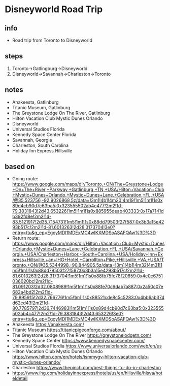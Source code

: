 # Disneyworld Road Trip  

## info  
* Road trip from Toronto to Disneyworld

## steps  
1. Toronto->Gatlingburg->Disneyworld
2. Disneyworld->Savannah->Charleston->Toronto

## notes  
*  Anakeesta, Gatlinburg
*  Titanic Museum, Gatlinburg
*  The Greystone Lodge On The River, Gatlinburg
*  Hilton Vacation Club Mystic Dunes Orlando
*  Disneyworld
*  Universal Studios Florida
*  Kennedy Space Center Florida
*  Savannah, Georgia
*  Charleston, South Carolina
*  Holiday Inn Express Hillsville

## based on  
*  Going route:  https://www.google.com/maps/dir/Toronto,+ON/The+Greystone+Lodge+On+The+River,+Parkway,+Gatlinburg,+TN,+USA/Hilton+Vacation+Club+Mystic+Dunes+Orlando,+Mystic+Dunes+Lane,+Celebration,+FL,+USA/@35.523756,-92.9026868,5z/data=!3m1!4b1!4m20!4m19!1m5!1m1!1s0x89d4cb90d7c63ba5:0x323555502ab4c477!2m2!1d-79.3831843!2d43.653226!1m5!1m1!1s0x885955deab403333:0x17a7141db392fd8e!2m2!1d-83.5121917!2d35.7154731!1m5!1m1!1s0x88dd79503f27f587:0x3b3a15e4293b517c!2m2!1d-81.6013263!2d28.3173704!3e0?entry=ttu&g_ep=EgoyMDI1MDExMC4wIKXMDSoASAFQAw%3D%3D  
*  Return route: https://www.google.com/maps/dir/Hilton+Vacation+Club+Mystic+Dunes+Orlando,+Mystic+Dunes+Lane,+Celebration,+FL,+USA/Savannah,+Georgia,+USA/Charleston+Harbor,+South+Carolina,+USA/Holiday+Inn+Express+Hillsville,+an+IHG+Hotel,+Carrollton+Pike,+Hillsville,+VA,+USA/Toronto,+ON/@35.5344998,-90.844905,5z/data=!3m1!4b1!4m32!4m31!1m5!1m1!1s0x88dd79503f27f587:0x3b3a15e4293b517c!2m2!1d-81.6013263!2d28.3173704!1m5!1m1!1s0x88fb75fc78f20659:0x4e0c6751036020bc!2m2!1d-81.091203!2d32.0808989!1m5!1m1!1s0x88fe70c9dab7a887:0x2a50c07e682a4bd2!2m2!1d-79.895915!2d32.766776!1m5!1m1!1s0x88521cde8c5c5283:0x4bb6ab374d62cd43!2m2!1d-80.7785797!2d36.7446983!1m5!1m1!1s0x89d4cb90d7c63ba5:0x323555502ab4c477!2m2!1d-79.3831843!2d43.653226!3e0?entry=ttu&g_ep=EgoyMDI1MDExMC4wIKXMDSoASAFQAw%3D%3D  
*  Anakeesta https://anakeesta.com/ 
*  Titanic Museum  https://titanicpigeonforge.com/about/ 
*  The Greystone Lodge On The River https://greystonelodgetn.com/
*  Kennedy Space Center https://www.kennedyspacecenter.com/
*  Universal Studios Flordia https://www.universalorlando.com/web/en/us 
*  Hilton Vacation Club Mystic Dunes Orlando https://www.hilton.com/en/hotels/ismmygv-hilton-vacation-club-mystic-dunes-orlando/
*  Charleston https://www.thepinch.com/best-things-to-do-in-charleston
*  https://www.ihg.com/holidayinnexpress/hotels/us/en/hillsville/hlsva/hoteldetail 

